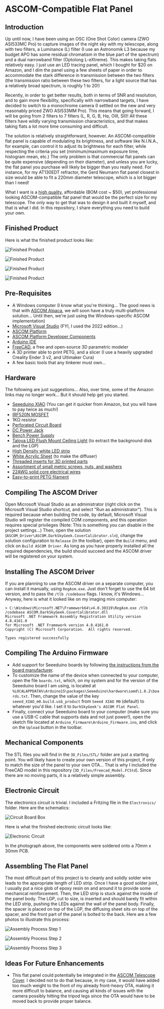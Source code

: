 # ASCOM-Compatible Flat Panel

## Introduction

Up until now, I have been using an OSC (One Shot Color) camera (ZWO ASI533MC Pro) to capture images of the night sky with my telescope, along with two filters, a Luminance (L) filter (I use an Astronomik L3 because my budget APO has some residual chromatism in the blue part of the spectrum) and a dual narrowband filter (Optolong L-eXtreme). This makes taking flats relatively easy. I just use an LED tracing panel, which I bought for $20 on Amazon, and I dim the panel using a few sheets of paper in order to accommodate the stark difference in transmission between the two filters (the transmission ratio between these two filters, for a light source that has a relatively broad spectrum, is roughly 1 to 20!)

Recently, in order to get better results, both in terms of SNR and resolution, and to gain more flexibility, specifically with narrowband targets, I have decided to switch to a monochrome camera (I settled on the new and very reasonably priced ZWO ASI533MM Pro). This means that going forward, I will be going from 2 filters to 7 filters (L, R, G, B, H⍺, OIII, SII)! All these filters have wildly varying transmission characteristics, and that makes taking flats a lot more time consuming and difficult.

The solution is relatively straightforward, however. An ASCOM-compatible flat panel is capable of modulating its brightness, and software like N.I.N.A., for example, can control it to adjust its brightness for each filter, while respecting the criteria you set (minimum/maximum exposure time, histogram mean, etc.) The only problem is that commercial flat panels can be quite expensive (depending on their diameter), and unless you are lucky, the flat panel you purchase will likely be bigger than you really need. For instance, for my AT130EDT refractor, the Gerd Neumann flat panel closest in size would be able to fit a 220mm diameter telescope, which is a lot bigger than I need!

What I want is a [high quality](https://github.com/jlecomte/circular-led-flat-panel-evaluation), affordable (BOM cost ~ $50), yet professional looking ASCOM-compatible flat panel that would be the perfect size for my telescope. The only way to get that was to design it and built it myself, and that is what I did. In this repository, I share everything you need to build your own.

## Finished Product

Here is what the finished product looks like:

![Finished Product](images/flat-panel-1.png)

![Finished Product](images/flat-panel-2.png)

![Finished Product](images/flat-panel-3.png)

![Finished Product](images/flat-panel-4.png)

## Pre-Requisites

* A Windows computer (I know what you're thinking... The good news is that with [ASCOM Alpaca](https://www.ascom-standards.org/Developer/Alpaca.htm), we will soon have a truly multi-platform solution... Until then, we're just using the Windows-specific ASCOM implementation)
* [Microsoft Visual Studio](https://visualstudio.microsoft.com/) (FYI, I used the 2022 edition...)
* [ASCOM Platform](https://ascom-standards.org/)
* [ASCOM Platform Developer Components](https://ascom-standards.org/COMDeveloper/Index.htm)
* [Arduino IDE](https://www.arduino.cc/en/software)
* [FreeCAD](https://www.freecadweb.org/), a free and open-source 3D parametric modeler
* A 3D printer able to print PETG, and a slicer (I use a heavily upgraded Creality Ender 3 v2, and Ultimaker Cura)
* A few basic tools that any tinkerer must own...

## Hardware

The following are just suggestions... Also, over time, some of the Amazon links may no longer work... But it should help get you started.

* [Seeeduino XIAO](https://www.seeedstudio.com/Seeeduino-XIAO-Arduino-Microcontroller-SAMD21-Cortex-M0+-p-4426.html) (You can get it quicker from Amazon, but you will have to pay twice as much!)
* [IRF520N MOSFET](https://www.amazon.com/dp/B082J3FNJS)
* 1KΩ resistor
* [Perforated Circuit Board](https://www.amazon.com/dp/B07NM68FXK)
* [DC Power Jack](https://www.amazon.com/dp/B01N8VV78D)
* [Bench Power Supply](https://www.amazon.com/dp/B07GCJ5QHF)
* [Taloya LED Flush Mount Ceiling Light](https://www.amazon.com/dp/B08GX81JB1) (to extract the background disk and the LGP)
* [High Density white LED strip](https://www.amazon.com/dp/B07X53HXY1)
* [White Acrylic Sheet](https://www.amazon.com/dp/B083XQ2QS7) (to make the diffuser)
* [Threaded inserts for 3D printed parts](https://www.amazon.com/dp/B07VFZWWXY)
* [Assortment of small metric screws, nuts, and washers](https://www.amazon.com/dp/B08JCKH31Q)
* [22AWG solid core electrical wires](https://www.amazon.com/dp/B088KQFHV7)
* [Easy-to-print PETG filament](https://www.amazon.com/dp/B07PGYHYV8)

## Compiling The ASCOM Driver

Open Microsoft Visual Studio as an administrator (right click on the Microsoft Visual Studio shortcut, and select "Run as administrator"). This is required because when building the code, by default, Microsoft Visual Studio will register the compiled COM components, and this operation requires special privileges (Note: This is something you can disable in the project settings...) Then, open the solution (`ASCOM_Driver\ASCOM.DarkSkyGeek.CoverCalibrator.sln`), change the solution configuration to `Release` (in the toolbar), open the `Build` menu, and click on `Build ASCOM Driver`. As long as you have properly installed all the required dependencies, the build should succeed and the ASCOM driver will be registered on your system.

## Installing The ASCOM Driver

If you are planning to use the ASCOM driver on a separate computer, you can install it manually, using `RegAsm.exe`. Just don't forget to use the 64 bit version, and to pass the `/tlb /codebase` flags. I know, it's Windows... Anyway, here is what it looked like on my imaging mini computer:

```
> C:\Windows\Microsoft.NET\Framework64\v4.0.30319\RegAsm.exe /tlb /codebase ASCOM.DarkSkyGeek.CoverCalibrator.dll
Microsoft .NET Framework Assembly Registration Utility version 4.8.4161.0
for Microsoft .NET Framework version 4.8.4161.0
Copyright (C) Microsoft Corporation.  All rights reserved.

Types registered successfully
```

## Compiling The Arduino Firmware

* Add support for Seeeduino boards by following [the instructions from the board manufacturer](https://wiki.seeedstudio.com/Seeeduino-XIAO/).
* To customize the name of the device when connected to your computer, open the file `boards.txt`, which, on my system and for the version of the Seeeduino board I am using, is located at `%LOCALAPPDATA%\Arduino15\packages\Seeeduino\hardware\samd\1.8.2\boards.txt`. Then, change the value of the key `seeed_XIAO_m0.build.usb_product` from `Seeed XIAO M0` (default) to whatever you'd like. I set it to `DarkSkyGeekʼs ASCOM Flat Panel`.
* Finally, connect your Seeeduino board to your computer (make sure you use a USB-C cable that supports data and not just power!), open the sketch file located at `Arduino_Firmware\Arduino_Firmware.ino`, and click on the `Upload` button in the toolbar.

## Mechanical Components

The STL files you will find in the `3D_Files/STL/` folder are just a starting point. You will likely have to create your own version of this project, if only to match the size of the panel to your own OTA... That is why I included the FreeCAD model in this repository (`3D_Files/Freecad_Model.FCStd`). Since there are no moving parts, it is a relatively simple assembly.

## Electronic Circuit

The electronics circuit is trivial. I included a Fritzing file in the `Electronics/` folder. Here are the schematics:

![Circuit Board Box](images/electronics.png)

Here is what the finished electronic circuit looks like:

![Electronic Circuit](images/circuit-board-box.png)

In the photograph above, the components were soldered onto a 70mm x 30mm PCB.

## Assembling The Flat Panel

The most difficult part of this project is to cleanly and solidly solder wire leads to the appropriate length of LED strip. Once I have a good solder joint, I usually put a nice glob of epoxy resin on and around it to provide some mechanical reinforcement. Then, the LED strip is stuck against the inside of the panel body. The LGP, cut to size, is inserted and should barely fit within the LED strip, pushing the LEDs against the wall of the panel body. Finally, the spacer is placed on top of the LGP, the diffusing sheet sits on top of the spacer, and the front part of the panel is bolted to the back. Here are a few photos to illustrate this process:

![Assembly Process Step 1](images/lgp.png)

![Assembly Process Step 2](images/lgp+diffuser.png)

![Assembly Process Step 3](images/flat-panel-front.png)

## Ideas For Future Enhancements

* This flat panel could potentially be integrated in the [ASCOM Telescope Cover](https://github.com/jlecomte/ascom-telescope-cover). I decided not to do that because, in my case, it would have added too much weight to the front of my already front-heavy OTA, making it more difficult to balance, and causing all kinds of issues with the camera possibly hitting the tripod legs since the OTA would have to be moved back to provide proper balance.
